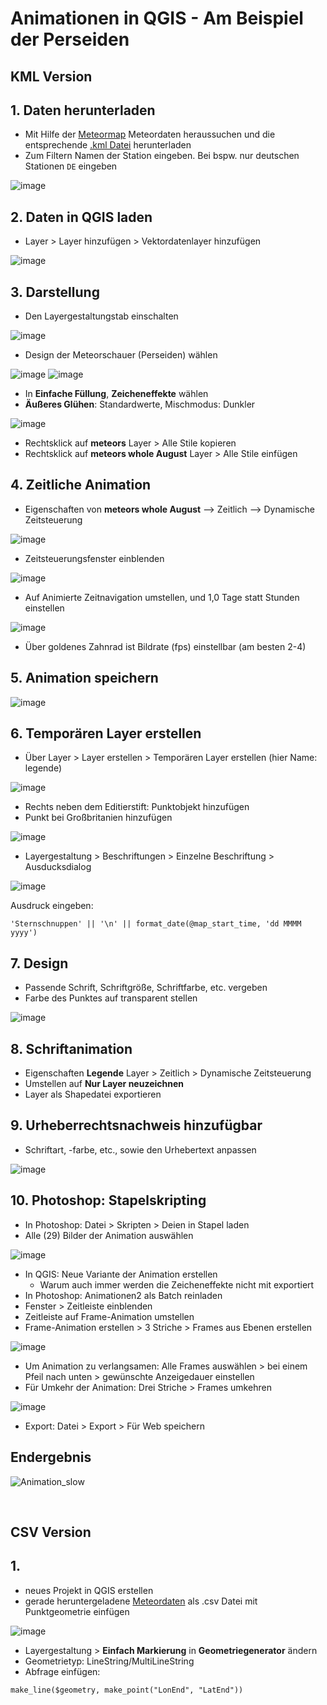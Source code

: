 # Animationen in QGIS - Am Beispiel der Perseiden

## KML Version

## 1. Daten herunterladen
* Mit Hilfe der [Meteormap](https://tammojan.github.io/meteormap/) Meteordaten heraussuchen und die entsprechende [.kml Datei](https://github.com/s92854/DTM/files/11958878/meteors_whole_August.zip) herunterladen
* Zum Filtern Namen der Station eingeben. Bei bspw. nur deutschen Stationen ```DE``` eingeben

![image](https://github.com/s92854/DTM/assets/134683810/d0ad27ff-6905-42d2-9a9e-65462575161a)


## 2. Daten in QGIS laden
* Layer > Layer hinzufügen > Vektordatenlayer hinzufügen

![image](https://github.com/s92854/DTM/assets/134683810/68f33db2-aaed-434d-8034-84739ccf5c9a)

## 3. Darstellung
* Den Layergestaltungstab einschalten

![image](https://github.com/s92854/DTM/assets/134683810/fe471236-9a5e-4103-a6fb-73f7c786cfc5)

* Design der Meteorschauer (Perseiden) wählen

![image](https://github.com/s92854/DTM/assets/134683810/3edbc214-0634-4c68-bbce-88b409aa1be7)
![image](https://github.com/s92854/DTM/assets/134683810/3f7360d9-35da-4df5-9ccc-b5074cd81918)

* In **Einfache Füllung**, **Zeicheneffekte** wählen
* **Äußeres Glühen**: Standardwerte, Mischmodus: Dunkler

![image](https://github.com/s92854/DTM/assets/134683810/890487fe-7187-496f-8730-916ec4097635)

* Rechtsklick auf **meteors** Layer > Alle Stile kopieren
* Rechtsklick auf **meteors whole August** Layer > Alle Stile einfügen

## 4. Zeitliche Animation
* Eigenschaften von **meteors whole August** --> Zeitlich --> Dynamische Zeitsteuerung

![image](https://github.com/s92854/DTM/assets/134683810/246bc012-1fd9-4c7f-b61e-897d10647fa5)

* Zeitsteuerungsfenster einblenden

![image](https://github.com/s92854/DTM/assets/134683810/b39d905e-6c68-4770-b311-45f5f7d37b14)

* Auf Animierte Zeitnavigation umstellen, und 1,0 Tage statt Stunden einstellen

![image](https://github.com/s92854/DTM/assets/134683810/a9fbab00-eabc-4174-89ff-356a4e0252c5)

* Über goldenes Zahnrad ist Bildrate (fps) einstellbar (am besten 2-4)

## 5. Animation speichern

![image](https://github.com/s92854/DTM/assets/134683810/4d97fb27-7c9a-4a30-b5ab-c1725e1faed5)

## 6. Temporären Layer erstellen
* Über Layer > Layer erstellen > Temporären Layer erstellen (hier Name: legende)

![image](https://github.com/s92854/DTM/assets/134683810/e961a435-bf89-4e8f-8b9e-2b4e687f3e79)

* Rechts neben dem Editierstift: Punktobjekt hinzufügen
* Punkt bei Großbritanien hinzufügen

![image](https://github.com/s92854/DTM/assets/134683810/081c7d8b-c143-4f93-9a54-827cc5ba625b)

* Layergestaltung > Beschriftungen > Einzelne Beschriftung > Ausducksdialog

![image](https://github.com/s92854/DTM/assets/134683810/d65f2286-a62b-46da-ac64-c1b0ceae32a2)

Ausdruck eingeben:
```
'Sternschnuppen' || '\n' || format_date(@map_start_time, 'dd MMMM yyyy')
```

## 7. Design
* Passende Schrift, Schriftgröße, Schriftfarbe, etc. vergeben
* Farbe des Punktes auf transparent stellen

![image](https://github.com/s92854/DTM/assets/134683810/6d243785-3e22-4e70-b26d-1aacd5190da9)

## 8. Schriftanimation
* Eigenschaften **Legende** Layer > Zeitlich > Dynamische Zeitsteuerung
* Umstellen auf **Nur Layer neuzeichnen**
* Layer als Shapedatei exportieren

## 9. Urheberrechtsnachweis hinzufügbar
* Schriftart, -farbe, etc., sowie den Urhebertext anpassen

![image](https://github.com/s92854/DTM/assets/134683810/bc36c361-59f6-4b99-8596-2b9c2d4f71ca)

## 10. Photoshop: Stapelskripting
* In Photoshop: Datei > Skripten > Deien in Stapel laden
* Alle (29) Bilder der Animation auswählen

![image](https://github.com/s92854/DTM/assets/134683810/10e453c8-c17a-4258-995e-bbfca33d5a9a)

* In QGIS: Neue Variante der Animation erstellen
  * Warum auch immer werden die Zeicheneffekte nicht mit exportiert
* In Photoshop: Animationen2 als Batch reinladen
* Fenster > Zeitleiste einblenden
* Zeitleiste auf Frame-Animation umstellen
* Frame-Animation erstellen > 3 Striche > Frames aus Ebenen erstellen

![image](https://github.com/s92854/DTM/assets/134683810/c388ba86-53fb-41b8-bdb0-72a06370cab7)

* Um Animation zu verlangsamen: Alle Frames auswählen > bei einem Pfeil nach unten > gewünschte Anzeigedauer einstellen
* Für Umkehr der Animation: Drei Striche > Frames umkehren

![image](https://github.com/s92854/DTM/assets/134683810/7e7f0dcb-6313-4ff5-b0bc-10068299a783)

* Export: Datei > Export > Für Web speichern

## Endergebnis

![Animation_slow](https://github.com/s92854/DTM/assets/134683810/479c8b2a-94bc-4060-8cd2-1b7effb3fc52)

&nbsp;

## CSV Version

[//]: # (Timestamp Video: 01:43:00 - ca. 01:46:00)
[//]: # (--> warum genau die Daten?)

## 1.
* neues Projekt in QGIS erstellen
* gerade heruntergeladene [Meteordaten]() als .csv Datei mit Punktgeometrie einfügen

![image](https://github.com/s92854/DTM/assets/134683810/7fa97f44-57e1-4cae-a4f8-76b1d9b3f5d8)

* Layergestaltung > **Einfach Markierung** in **Geometriegenerator** ändern
* Geometrietyp: LineString/MultiLineString
* Abfrage einfügen:

```
make_line($geometry, make_point("LonEnd", "LatEnd"))
```

